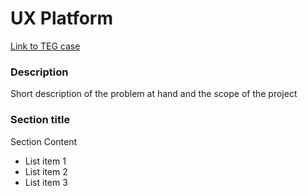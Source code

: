 # UX Platform

[Link to TEG case](http://www.google.com)

### Description

Short description of the problem at hand and the scope of the project

### Section title

Section Content

- List item 1
- List item 2
- List item 3
